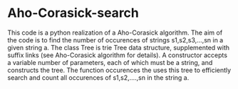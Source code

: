 # Aho-Corasick-search

This code is a python realization of a Aho-Corasick algorithm. The aim of the code is to find the number of occurences of strings s1,s2,s3,...,sn in a given string a. The class Tree is trie Tree data structure, supplemented with suffix links (see Aho-Corasick algorithm for details). A constructor accepts a variable number of parameters, each of which must be a string, and constructs the tree. The function occurences the uses this tree to efficiently search and count all occurences of s1,s2,....,sn in the string a. 
